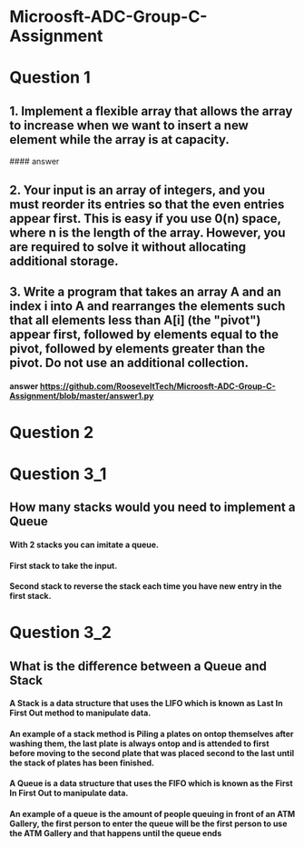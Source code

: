 # Microosft-ADC-Group-C-Assignment

# Question 1
## 1.	Implement a flexible array that allows the array to increase when we want to insert a new element while the array is at capacity.
#### answer 

## 2.	Your input is an array of integers, and you must reorder its entries so that the even entries appear first. This is easy if you use 0(n) space, where n is the length of the array. However, you are required to solve it without allocating additional storage. 


## 3.	Write a program that takes an array A and an index i into A and rearranges the elements such that all elements less than A[i] (the "pivot") appear first, followed by elements equal to the pivot, followed by elements greater than the pivot. Do not use an additional collection. 
#### answer https://github.com/RooseveltTech/Microosft-ADC-Group-C-Assignment/blob/master/answer1.py

# Question 2

# Question 3_1
## How many stacks would you need to implement a Queue
#### With 2 stacks you can imitate a queue.
#### First stack to take the input.
#### Second stack to reverse the stack each time you have new entry in the first stack.

# Question 3_2
## What is the difference between a Queue and Stack
#### A Stack is a data structure that uses the LIFO which is known as Last In First Out method to manipulate data.
#### An example of a stack method is Piling a plates on ontop themselves after washing them, the last plate is always ontop and is attended to first before moving to the second plate that was placed second to the last until the stack of plates has been finished.
#### A Queue is a data structure that uses the FIFO which is known as the First In First Out to manipulate data.
#### An example of a queue is the amount of people queuing in front of an ATM Gallery, the first person to enter the queue will be the first person to use the ATM Gallery and that happens until the queue ends

